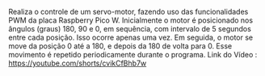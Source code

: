 Realiza o controle de um servo-motor, fazendo uso das funcionalidades PWM da placa Raspberry Pico W. Inicialmente o motor é posicionado nos ângulos (graus) 180, 90 e 0, em sequência, com intervalo de 5 segundos entre cada posição. Isso ocorre apenas uma vez. Em seguida, o motor se move da posição 0 até a 180, e depois da 180 de volta para 0. Esse movimento é repetido periodicamente durante o programa.
Link do Vídeo : https://youtube.com/shorts/cvikCfBhb7w
